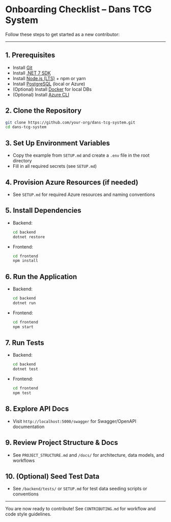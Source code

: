 # Onboarding Checklist – Dans TCG System

Follow these steps to get started as a new contributor:

---

## 1. Prerequisites
- Install [Git](https://git-scm.com/)
- Install [.NET 7 SDK](https://dotnet.microsoft.com/download)
- Install [Node.js (LTS)](https://nodejs.org/) + npm or yarn
- Install [PostgreSQL](https://www.postgresql.org/) (local or Azure)
- (Optional) Install [Docker](https://www.docker.com/) for local DBs
- (Optional) Install [Azure CLI](https://learn.microsoft.com/en-us/cli/azure/install-azure-cli)

## 2. Clone the Repository
```bash
git clone https://github.com/your-org/dans-tcg-system.git
cd dans-tcg-system
```

## 3. Set Up Environment Variables
- Copy the example from `SETUP.md` and create a `.env` file in the root directory
- Fill in all required secrets (see `SETUP.md`)

## 4. Provision Azure Resources (if needed)
- See `SETUP.md` for required Azure resources and naming conventions

## 5. Install Dependencies
- Backend:
  ```bash
  cd backend
  dotnet restore
  ```
- Frontend:
  ```bash
  cd frontend
  npm install
  ```

## 6. Run the Application
- Backend:
  ```bash
  cd backend
  dotnet run
  ```
- Frontend:
  ```bash
  cd frontend
  npm start
  ```

## 7. Run Tests
- Backend:
  ```bash
  cd backend
  dotnet test
  ```
- Frontend:
  ```bash
  cd frontend
  npm test
  ```

## 8. Explore API Docs
- Visit `http://localhost:5000/swagger` for Swagger/OpenAPI documentation

## 9. Review Project Structure & Docs
- See `PROJECT_STRUCTURE.md` and `/docs/` for architecture, data models, and workflows

## 10. (Optional) Seed Test Data
- See `/backend/tests/` or `SETUP.md` for test data seeding scripts or conventions

---

You are now ready to contribute! See `CONTRIBUTING.md` for workflow and code style guidelines.
